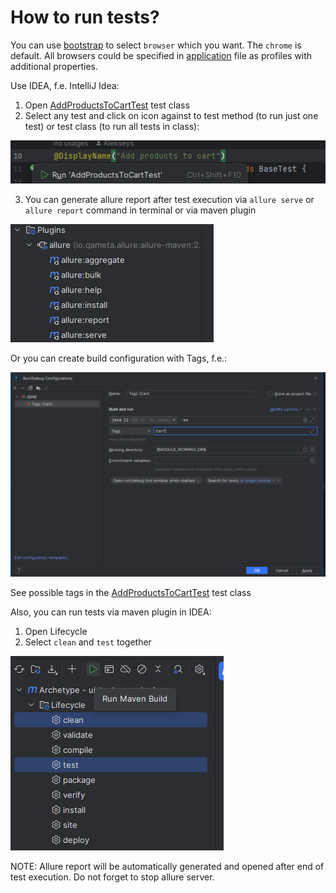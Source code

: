 # How to run tests?

You can use [bootstrap] to select `browser` which you want. The `chrome` is default.
All browsers could be specified in [application] file as profiles with additional properties.

Use IDEA, f.e. IntelliJ Idea:
1. Open [AddProductsToCartTest] test class
2. Select any test and click on icon against to test method (to run just one test) or test class (to run all tests in class):
   
![img.png](docs/img.png)

3. You can generate allure report after test execution via `allure serve` or `allure report` command in terminal or via maven plugin

![img_2.png](docs/img_2.png)

Or you can create build configuration with Tags, f.e.:

![img_1.png](img_1.png)

See possible tags in the [AddProductsToCartTest] test class

Also, you can run tests via maven plugin in IDEA:
1. Open Lifecycle
2. Select `clean` and `test` together

![img.png](img.png)

NOTE: Allure report will be automatically generated and opened after end of test execution.
Do not forget to stop allure server. 


[application]: /src/test/resources/application.yml
[bootstrap]: /src/test/resources/bootstrap.yml
[AddProductsToCartTest]: /src/test/java/broit/homework/AddProductsToCartTest.java